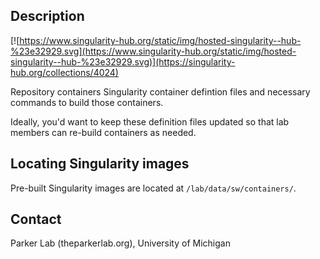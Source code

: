 ## Description
[![https://www.singularity-hub.org/static/img/hosted-singularity--hub-%23e32929.svg](https://www.singularity-hub.org/static/img/hosted-singularity--hub-%23e32929.svg)](https://singularity-hub.org/collections/4024)

Repository containers Singularity container defintion files and necessary commands to
build those containers.

Ideally, you'd want to keep these definition files updated so that lab members can
re-build containers as needed.

## Locating Singularity images

Pre-built Singularity images are located at `/lab/data/sw/containers/`.

## Contact
Parker Lab (theparkerlab.org), University of Michigan
